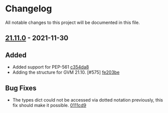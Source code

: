 # Changelog

All notable changes to this project will be documented in this file.

## [21.11.0] - 2021-11-30

## Added
* Added support for PEP-561 [c354da8](https://github.com/greenbone/python-gvm/commit/c354da8)
* Adding the structure for GVM 21.10. [#575] [fe203be](https://github.com/greenbone/python-gvm/commit/fe203be)

## Bug Fixes
* The types dict could not be accessed via dotted notation previously, this fix should make it possible. [0111cd9](https://github.com/greenbone/python-gvm/commit/0111cd9)

[21.11.0]: https://github.com/greenbone/python-gvm/compare/21.10.1.dev1...21.11.0